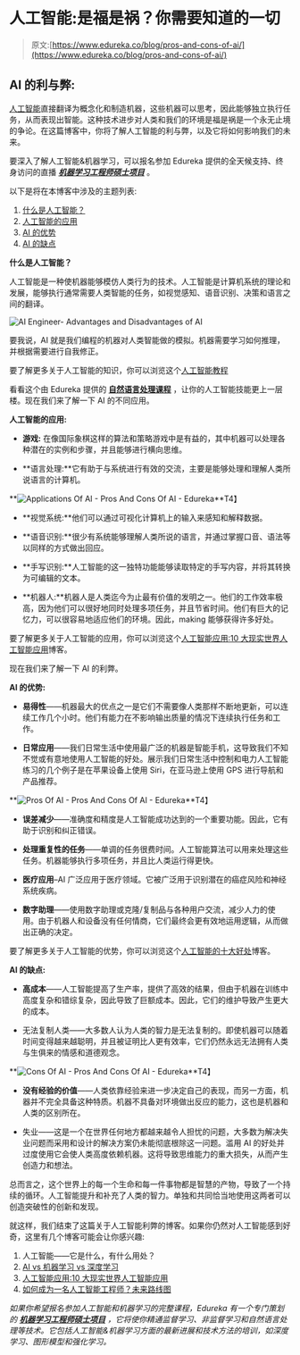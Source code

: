 # 人工智能:是福是祸？你需要知道的一切

> 原文:[https://www.edureka.co/blog/pros-and-cons-of-ai/](https://www.edureka.co/blog/pros-and-cons-of-ai/)

## **AI 的利与弊:**

[人工智能](https://www.edureka.co/blog/artificial-intelligence-tutorial/)直接翻译为概念化和制造机器，这些机器可以思考，因此能够独立执行任务，从而表现出智能。这种技术进步对人类和我们的环境是福是祸是一个永无止境的争论。在这篇博客中，你将了解人工智能的利与弊，以及它将如何影响我们的未来。

要深入了解人工智能&机器学习，可以报名参加 Edureka 提供的全天候支持、终身访问的直播 *[**机器学习工程师硕士项目**](https://www.edureka.co/masters-program/machine-learning-engineer-training)* 。

以下是将在本博客中涉及的主题列表:

1.  [什么是人工智能？](#What%20is%20Artificial%20Intelligence)
2.  [人工智能的应用](#Applications%20of%20AI)
3.  [AI 的优势](#Advantages%20of%20AI)
4.  [AI 的缺点](#Disadvantages%20of%20AI)

**什么是人工智能？**

人工智能是一种使机器能够模仿人类行为的技术。人工智能是计算机系统的理论和发展，能够执行通常需要人类智能的任务，如视觉感知、语音识别、决策和语言之间的翻译。

![AI Engineer- Advantages and Disadvantages of AI](../Images/7f0a7793bf1972844a752426040368c8.png)

要我说，AI 就是我们编程的机器对人类智能做的模拟。机器需要学习如何推理，并根据需要进行自我修正。

要了解更多关于人工智能的知识，你可以浏览这个[人工智能教程](https://www.edureka.co/blog/artificial-intelligence-tutorial/) 

看看这个由 Edureka 提供的 [**自然语言处理课程**](https://www.edureka.co/python-natural-language-processing-course) ，让你的人工智能技能更上一层楼。现在我们来了解一下 AI 的不同应用。

**人工智能的应用:**

*   **游戏:** 在像国际象棋这样的算法和策略游戏中是有益的，其中机器可以处理各种潜在的实例和步骤，并且能够进行横向思维。

*   **语言处理:**它有助于与系统进行有效的交流，主要是能够处理和理解人类所说语言的计算机。

**![Applications Of AI - Pros And Cons Of AI - Edureka](../Images/7b3faf70a61e762781e3f1506f561f39.png)**T4】

*   **视觉系统:**他们可以通过可视化计算机上的输入来感知和解释数据。

*   **语音识别:**很少有系统能够理解人类所说的语言，并通过掌握口音、语法等以同样的方式做出回应。

*   **手写识别:**人工智能的这一独特功能能够读取特定的手写内容，并将其转换为可编辑的文本。

*   **机器人:**机器人是人类迄今为止最有价值的发明之一。他们的工作效率极高，因为他们可以很好地同时处理多项任务，并且节省时间。他们有巨大的记忆力，可以很容易地适应他们的环境。因此，making 能够获得许多好处。

要了解更多关于人工智能的应用，你可以浏览这个[人工智能应用:10 大现实世界人工智能应用](https://www.edureka.co/blog/artificial-intelligence-applications/)博客。

现在我们来了解一下 AI 的利弊。

**AI 的优势:**

*   **易得性**——机器最大的优点之一是它们不需要像人类那样不断地更新，可以连续工作几个小时。他们有能力在不影响输出质量的情况下连续执行任务和工作。

*   **日常应用**——我们日常生活中使用最广泛的机器是智能手机，这导致我们不知不觉或有意地使用人工智能的好处。展示我们日常生活中控制和电力人工智能练习的几个例子是在苹果设备上使用 Siri，在亚马逊上使用 GPS 进行导航和产品推荐。

**![Pros Of AI - Pros And Cons Of AI - Edureka](../Images/97ab02a668181d6f1881ba0262b5808f.png)**T4】

*   **误差减少**——准确度和精度是人工智能成功达到的一个重要功能。因此，它有助于识别和纠正错误。

*   **处理重复性的任务**——单调的任务很费时间。人工智能算法可以用来处理这些任务。机器能够执行多项任务，并且比人类运行得更快。

*   **医疗应用**–AI 广泛应用于医疗领域。它被广泛用于识别潜在的癌症风险和神经系统疾病。

*   **数字助理**——使用数字助理或克隆/复制品与各种用户交流，减少人力的使用。由于机器人和设备没有任何情商，它们最终会更有效地运用逻辑，从而做出正确的决定。

要了解更多关于人工智能的优势，你可以浏览这个[人工智能的十大好处](https://www.edureka.co/blog/benefits-of-artificial-intelligence/)博客。

**AI 的缺点:**

*   **高成本**——人工智能提高了生产率，提供了高效的结果，但由于机器在训练中高度复杂和错综复杂，因此导致了巨额成本。因此，它们的维护导致产生更大的成本。

*   无法复制人类——大多数人认为人类的智力是无法复制的。即使机器可以随着时间变得越来越聪明，并且被证明比人更有效率，它们仍然永远无法拥有人类与生俱来的情感和道德观念。

**![Cons Of AI - Pros And Cons Of AI - Edureka](../Images/e0af85348d7bba22603464682799ce01.png)**T4】

*   **没有经验的价值**——人类依靠经验来进一步决定自己的表现，而另一方面，机器并不完全具备这种特质。机器不具备对环境做出反应的能力，这也是机器和人类的区别所在。

*   失业——这是一个在世界任何地方都越来越令人担忧的问题，大多数为解决失业问题而采用和设计的解决方案仍未能彻底根除这一问题。滥用 AI 的好处并过度使用它会使人类高度依赖机器。这将导致思维能力的重大损失，从而产生创造力和想法。

总而言之，这个世界上的每一个生命和每一件事物都是智慧的产物，导致了一个持续的循环。人工智能提升和补充了人类的智力。单独和共同恰当地使用这两者可以创造突破性的创新和发现。

就这样，我们结束了这篇关于人工智能利弊的博客。如果你仍然对人工智能感到好奇，这里有几个博客可能会让你感兴趣:

1.  人工智能——它是什么，有什么用处？
2.  [AI vs 机器学习 vs 深度学习](https://www.edureka.co/blog/ai-vs-machine-learning-vs-deep-learning/)
3.  [人工智能应用:10 大现实世界人工智能应用](https://www.edureka.co/blog/artificial-intelligence-applications/)
4.  [如何成为一名人工智能工程师？未来路线图](https://www.edureka.co/blog/become-artificial-intelligence-engineer/)

*如果你希望报名参加人工智能和机器学习的完整课程，Edureka 有一个专门策划的  [**机器学习工程师硕士项目**](https://www.edureka.co/masters-program/machine-learning-engineer-training) ，它将使你精通监督学习、非监督学习和自然语言处理等技术。它包括人工智能&机器学习方面的最新进展和技术方法的培训，如深度学习、图形模型和强化学习。*